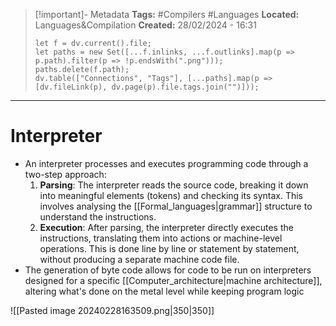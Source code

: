 > [!important]- Metadata
> **Tags:** #Compilers #Languages 
> **Located:** Languages&Compilation
> **Created:** 28/02/2024 - 16:31
> ```dataviewjs
> let f = dv.current().file;
> let paths = new Set([...f.inlinks, ...f.outlinks].map(p => p.path).filter(p => !p.endsWith(".png")));
> paths.delete(f.path);
> dv.table(["Connections", "Tags"], [...paths].map(p => [dv.fileLink(p), dv.page(p).file.tags.join("")]));
> ```

___
# Interpreter
- An interpreter processes and executes programming code through a two-step approach:
    1. **Parsing**: The interpreter reads the source code, breaking it down into meaningful elements (tokens) and checking its syntax. This involves analysing the [[Formal_languages|grammar]] structure to understand the instructions.
    2. **Execution**: After parsing, the interpreter directly executes the instructions, translating them into actions or machine-level operations. This is done line by line or statement by statement, without producing a separate machine code file.
- The generation of byte code allows for code to be run on interpreters designed for a specific [[Computer_architecture|machine architecture]], altering what's done on the metal level while keeping program logic 

![[Pasted image 20240228163509.png|350|350]]
